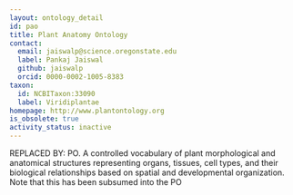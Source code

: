 ```yaml
---
layout: ontology_detail
id: pao
title: Plant Anatomy Ontology
contact:
  email: jaiswalp@science.oregonstate.edu
  label: Pankaj Jaiswal
  github: jaiswalp
  orcid: 0000-0002-1005-8383
taxon:
  id: NCBITaxon:33090
  label: Viridiplantae
homepage: http://www.plantontology.org
is_obsolete: true
activity_status: inactive
---
```


REPLACED BY: PO. A controlled vocabulary of plant morphological and anatomical structures representing organs, tissues, cell types, and their biological relationships based on spatial and developmental organization. Note that this has been subsumed into the PO
